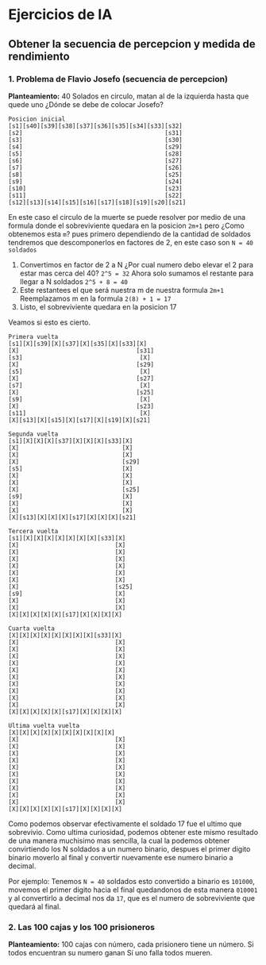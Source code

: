 # Ejercicios de IA

## Obtener la secuencia de percepcion y medida de rendimiento

### 1. Problema de Flavio Josefo (secuencia de percepcion)

**Planteamiento:** 40 Solados en circulo, matan al de la izquierda hasta que quede uno ¿Dónde se debe de colocar Josefo?

~~~
Posicion inicial
[s1][s40][s39][s38][s37][s36][s35][s34][s33][s32]
[s2]                                        [s31]
[s3]                                        [s30]
[s4]                                        [s29]
[s5]                                        [s28]
[s6]                                        [s27]
[s7]                                        [s26]
[s8]                                        [s25]
[s9]                                        [s24]
[s10]                                       [s23]
[s11]                                       [s22]
[s12][s13][s14][s15][s16][s17][s18][s19][s20][s21]
~~~

En este caso el circulo de la muerte se puede resolver por medio de una formula donde el sobreviviente quedara en la posicion `2m+1` pero ¿Como obtenemos esta `m`? pues primero dependiendo de la cantidad de soldados tendremos que descomponerlos en factores de 2, en este caso son `N = 40 soldados`

1. Convertimos en factor de 2 a N
   ¿Por cual numero debo elevar el 2 para estar mas cerca del 40?
   `2^5 = 32`
   Ahora solo sumamos el restante para llegar a N soldados
   `2^5 + 8 = 40`
2. Este restantees el que será nuestra m de nuestra formula `2m+1`
   Reemplazamos m en la formula
   `2(8) + 1 = 17`
3. Listo, el sobreviviente quedara en la posicion 17


Veamos si esto es cierto.

~~~
Primera vuelta
[s1][X][s39][X][s37][X][s35][X][s33][X]
[X]                                 [s31]
[s3]                                 [X]
[X]                                 [s29]
[s5]                                 [X]
[X]                                 [s27]
[s7]                                 [X]
[X]                                 [s25]
[s9]                                 [X]
[X]                                 [s23]
[s11]                                [X]
[X][s13][X][s15][X][s17][X][s19][X][s21]
~~~

~~~
Segunda vuelta
[s1][X][X][X][s37][X][X][X][s33][X]
[X]                             [X]
[X]                             [X]
[X]                             [s29]
[s5]                            [X]
[X]                             [X]
[X]                             [X]
[X]                             [s25]
[s9]                            [X]
[X]                             [X]
[X]                             [X]
[X][s13][X][X][X][s17][X][X][X][s21]
~~~

~~~
Tercera vuelta
[s1][X][X][X][X][X][X][X][s33][X]
[X]                           [X]
[X]                           [X]
[X]                           [X]
[X]                           [X]
[X]                           [X]
[X]                           [X]
[X]                           [s25]
[s9]                          [X]
[X]                           [X]
[X]                           [X]
[X][X][X][X][X][s17][X][X][X][X]
~~~

~~~
Cuarta vuelta
[X][X][X][X][X][X][X][X][s33][X]
[X]                           [X]
[X]                           [X]
[X]                           [X]
[X]                           [X]
[X]                           [X]
[X]                           [X]
[X]                           [X]
[X]                           [X]
[X]                           [X]
[X]                           [X]
[X][X][X][X][X][s17][X][X][X][X]
~~~

~~~
Ultima vuelta vuelta
[X][X][X][X][X][X][X][X][X][X]
[X]                           [X]
[X]                           [X]
[X]                           [X]
[X]                           [X]
[X]                           [X]
[X]                           [X]
[X]                           [X]
[X]                           [X]
[X]                           [X]
[X]                           [X]
[X][X][X][X][X][s17][X][X][X][X]
~~~

Como podemos observar efectivamente el soldado 17 fue el ultimo que sobrevivio. Como ultima curiosidad, podemos obtener este mismo resultado de una manera muchisimo mas sencilla, la cual la podemos obtener convirtiendo los N soldados a un numero binario, despues el primer digito binario moverlo al final y convertir nuevamente ese numero binario a decimal.

Por ejemplo:
Tenemos `N = 40` soldados esto convertido a binario es `101000`, movemos el primer digito hacia el final quedandonos de esta manera `010001` y al convertirlo a decimal nos da `17`, que es el numero de sobreviviente que quedará al final. 


### 2. Las 100 cajas y los 100 prisioneros
**Planteamiento:** 100 cajas con número, cada prisionero tiene un número. Si todos encuentran su numero ganan
Sí uno falla todos mueren.